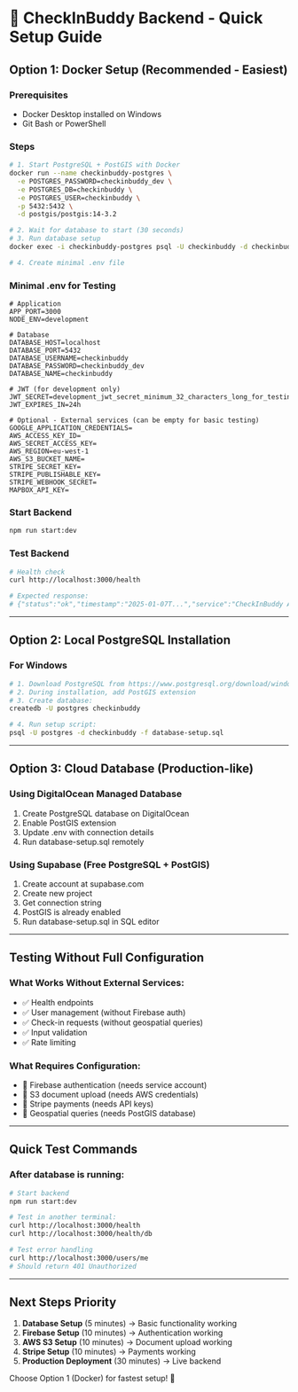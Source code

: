 # 🚀 CheckInBuddy Backend - Quick Setup Guide

## Option 1: Docker Setup (Recommended - Easiest)

### Prerequisites
- Docker Desktop installed on Windows
- Git Bash or PowerShell

### Steps
```bash
# 1. Start PostgreSQL + PostGIS with Docker
docker run --name checkinbuddy-postgres \
  -e POSTGRES_PASSWORD=checkinbuddy_dev \
  -e POSTGRES_DB=checkinbuddy \
  -e POSTGRES_USER=checkinbuddy \
  -p 5432:5432 \
  -d postgis/postgis:14-3.2

# 2. Wait for database to start (30 seconds)
# 3. Run database setup
docker exec -i checkinbuddy-postgres psql -U checkinbuddy -d checkinbuddy < database-setup.sql

# 4. Create minimal .env file
```

### Minimal .env for Testing
```env
# Application
APP_PORT=3000
NODE_ENV=development

# Database
DATABASE_HOST=localhost
DATABASE_PORT=5432
DATABASE_USERNAME=checkinbuddy
DATABASE_PASSWORD=checkinbuddy_dev
DATABASE_NAME=checkinbuddy

# JWT (for development only)
JWT_SECRET=development_jwt_secret_minimum_32_characters_long_for_testing
JWT_EXPIRES_IN=24h

# Optional - External services (can be empty for basic testing)
GOOGLE_APPLICATION_CREDENTIALS=
AWS_ACCESS_KEY_ID=
AWS_SECRET_ACCESS_KEY=
AWS_REGION=eu-west-1
AWS_S3_BUCKET_NAME=
STRIPE_SECRET_KEY=
STRIPE_PUBLISHABLE_KEY=
STRIPE_WEBHOOK_SECRET=
MAPBOX_API_KEY=
```

### Start Backend
```bash
npm run start:dev
```

### Test Backend
```bash
# Health check
curl http://localhost:3000/health

# Expected response:
# {"status":"ok","timestamp":"2025-01-07T...","service":"CheckInBuddy API","version":"1.0.0"}
```

---

## Option 2: Local PostgreSQL Installation

### For Windows
```bash
# 1. Download PostgreSQL from https://www.postgresql.org/download/windows/
# 2. During installation, add PostGIS extension
# 3. Create database:
createdb -U postgres checkinbuddy

# 4. Run setup script:
psql -U postgres -d checkinbuddy -f database-setup.sql
```

---

## Option 3: Cloud Database (Production-like)

### Using DigitalOcean Managed Database
1. Create PostgreSQL database on DigitalOcean
2. Enable PostGIS extension
3. Update .env with connection details
4. Run database-setup.sql remotely

### Using Supabase (Free PostgreSQL + PostGIS)
1. Create account at supabase.com
2. Create new project
3. Get connection string
4. PostGIS is already enabled
5. Run database-setup.sql in SQL editor

---

## Testing Without Full Configuration

### What Works Without External Services:
- ✅ Health endpoints
- ✅ User management (without Firebase auth)
- ✅ Check-in requests (without geospatial queries)
- ✅ Input validation
- ✅ Rate limiting

### What Requires Configuration:
- 🔧 Firebase authentication (needs service account)
- 🔧 S3 document upload (needs AWS credentials) 
- 🔧 Stripe payments (needs API keys)
- 🔧 Geospatial queries (needs PostGIS database)

---

## Quick Test Commands

### After database is running:
```bash
# Start backend
npm run start:dev

# Test in another terminal:
curl http://localhost:3000/health
curl http://localhost:3000/health/db

# Test error handling
curl http://localhost:3000/users/me
# Should return 401 Unauthorized
```

---

## Next Steps Priority

1. **Database Setup** (5 minutes) → Basic functionality working
2. **Firebase Setup** (10 minutes) → Authentication working  
3. **AWS S3 Setup** (10 minutes) → Document upload working
4. **Stripe Setup** (10 minutes) → Payments working
5. **Production Deployment** (30 minutes) → Live backend

Choose Option 1 (Docker) for fastest setup! 🐳 